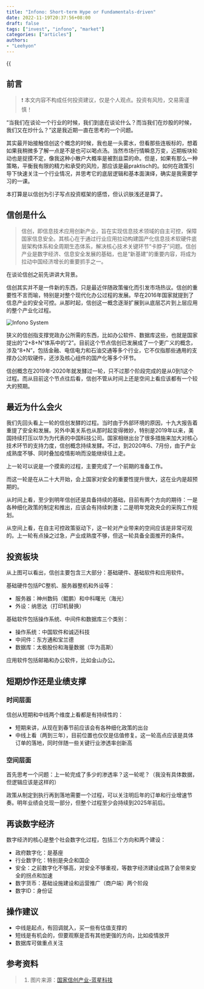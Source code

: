 ```yaml
---
title: "Infono: Short-term Hype or Fundamentals-driven"
date: 2022-11-19T20:37:56+08:00
draft: false
tags: ["invest", "infono", "market"]
categories: ["articles"]
authors:
- "Leehyon"
---
```


{{<audio src="audio/life_live.mp3" caption="♪ 超人 - 五月天" >}}

## 前言
>❗️ 本文内容不构成任何投资建议，仅是个人观点。投资有风险，交易需谨慎！

“当我们在谈论一个行业的时候，我们到底在谈论什么？而当我们在炒股的时候，我们又在炒什么？”这是我近期一直在思考的一个问题。

其实最开始接触信创这个概念的时候，我也是一头雾水，但看那些连板标的，想着如果我稍微多了解一点是不是也可以喝点汤。当然市场行情瞬息万变，近期板块轮动也是捉摸不定，像我这种小散户大概率是被割韭菜的命。但是，如果有那么一种策略，平衡我有限的精力和承受的风险，那应该是最praktisch的。如何在政策引导下快速关注一个行业情况，并思考它的底层逻辑和基本面演绎，确实是我需要学习的一课。

本打算是以信创为引子写点投资框架的感悟，但认识肤浅还是算了。

## 信创是什么
>信创，即信息技术应用创新产业，旨在实现信息技术领域的自主可控，保障国家信息安全。其核心在于通过行业应用拉动构建国产化信息技术软硬件底层架构体系和全周期生态体系，解决核心技术关键环节“卡脖子”问题。信创产业是数字经济、信息安全发展的基础，也是“新基建”的重要内容，将成为拉动中国经济增长的重要抓手之一。

在谈论信创之前先讲讲大背景。

信创其实并不是一件新的东西，只是最近伴随政策催化而引发市场热议。信创的重要性不言而喻，特别是对整个现代化办公过程的发展。早在2016年国家就提到了信息产业的安全可控。从那时起，信创这一概念逐渐扩展到从底层芯片到上层应用的整个产业化过程。

![Infono System](https://kohsruhe-image.oss-cn-shanghai.aliyuncs.com/images/infono_system.png)

狭义的信创指支撑党政办公所需的东西，比如办公软件、数据库这些，也就是国家提出的“2+8+N”体系中的“2”。目前这个节点信创已发展成了一个更广义的概念，涉及“8+N”，包括金融、电信电力和石油交通等多个行业，它不仅指那些通用的支撑办公的软硬件，还涉及核心组件的国产化等多个环节。

信创概念在2019年-2020年就发酵过一轮，只不过那个阶段完成的是从0到1这个过程。而从目前这个节点往后看，信创不管从时间上还是空间上看应该都有一个较大的预期。

## 最近为什么会火
我们先回头看上一轮的信创发酵的过程。当时由于外部环境的原因，十九大报告着重提了安全和发展。另外中美关系也从那时起变得微妙，特别是2019年以来，美国持续打压以华为为代表的中国科技公司。国家相继出台了很多措施来加大对核心技术环节的支持力度，信创概念持续发酵。不过，到2020年6、7月份，由于产业成熟度不够、同时叠加疫情影响而没能继续往上走。

上一轮可以说是一个摸索的过程，主要完成了一个前期的准备工作。

而这一轮是在从二十大开始，会上国家对安全的重要性提升很大，这在业内是超预期的。

从时间上看，至少到明年信创还是具备持续的基础，目前有两个方向的期待：一是各种细化政策的制定和推出，应该会有持续刺激；二是明年党政央企的采购工作规划。

从空间上看，在自主可控政策驱动下，这一轮对产业带来的空间应该是非常可观的。上一轮有点操之过急，产业成熟度不够，但这一轮具备全面推开的条件。

## 投资板块
从上图可以看出，信创主要包含三大部分：基础硬件、基础软件和应用软件。

基础硬件包括PC整机、服务器整机和外设等：
- 服务器：神州数码（鲲鹏）和中科曙光（海光）
- 外设：纳思达（打印机替换）

基础软件包括操作系统、中间件和数据库三个类别：
- 操作系统：中国软件和诚迈科技
- 中间件：东方通和宝兰德
- 数据库：太极股份和海量数据（华为高斯）

应用软件包括邮箱和办公软件，比如金山办公。

## 短期炒作还是业绩支撑
### 时间层面
信创从短期和中线两个维度上看都是有持续性的：
- 短期来讲，从现在到春节前应该会有各种细化政策的出台
- 中线上看（两到三年），目前位置也仅仅是估值修复。这一轮高点应该是具体订单的落地，同时伴随一些关键行业渗透率创新高

### 空间层面
首先思考一个问题：上一轮完成了多少的渗透率？这一轮呢？（我没有具体数据，但逻辑应该是这样的）

政策从制定到执行再到落地需要一个过程，可以关注明后年的订单和行业增速节奏。明年业绩会兑现一部分，但整个过程至少会持续到2025年前后。

## 再谈数字经济
数字经济的核心是整个社会数字化过程，包括三个方向和两个建设：
- 政府数字化：是基座
- 行业数字化：特别是央企和国企
- 安全：之前数字化不够高，对安全不够重视，等数字经济建设成熟了会带来安全的拐点和加速
- 数字货币：基础设施建设和运营推广（商户端）两个阶段
- 数字ID：身份证

## 操作建议
- 中线是起点，有回调就入，买一些有估值支撑的
- 短线是有机会的，但要观察是否有其他更强的方向，比如疫情放开
- 数据库可做重点关注

## 参考资料
> 1. 图片来源：[国家信创产业-蓝星科技](https://www.whbluestar.com/xc.html)
